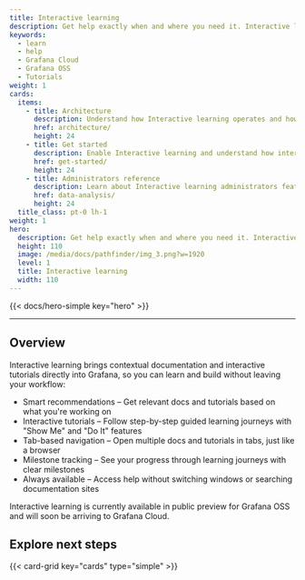 ```yaml
---
title: Interactive learning
description: Get help exactly when and where you need it. Interactive learning brings contextual documentation and interactive tutorials directly into Grafana, so you can learn and build without leaving your workflow.
keywords:
  - learn
  - help
  - Grafana Cloud
  - Grafana OSS
  - Tutorials
weight: 1
cards:
  items:
    - title: Architecture
      description: Understand how Interactive learning operates and how it communicates with the Grafana Recommender. 
      href: architecture/
      height: 24
    - title: Get started
      description: Enable Interactive learning and understand how interactive tutorials work.
      href: get-started/
      height: 24
    - title: Administrators reference
      description: Learn about Interactive learning administrators features. 
      href: data-analysis/
      height: 24
  title_class: pt-0 lh-1
weight: 1
hero:
  description: Get help exactly when and where you need it. Interactive learning brings contextual documentation and interactive tutorials directly into Grafana, so you can learn and build without leaving your workflow.
  height: 110
  image: /media/docs/pathfinder/img_3.png?w=1920
  level: 1
  title: Interactive learning
  width: 110
---
```


{{< docs/hero-simple key="hero" >}}

---

## Overview

Interactive learning brings contextual documentation and interactive tutorials directly into Grafana, so you can learn and build without leaving your workflow:

- Smart recommendations – Get relevant docs and tutorials based on what you're working on
- Interactive tutorials – Follow step-by-step guided learning journeys with "Show Me" and "Do It" features
- Tab-based navigation – Open multiple docs and tutorials in tabs, just like a browser
- Milestone tracking – See your progress through learning journeys with clear milestones
- Always available – Access help without switching windows or searching documentation sites

Interactive learning is currently available in public preview for Grafana OSS and will soon be arriving to Grafana Cloud.

## Explore next steps

{{< card-grid key="cards" type="simple" >}}
